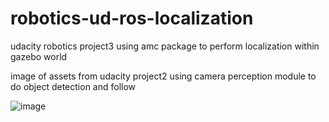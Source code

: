 # robotics-ud-ros-localization
udacity robotics project3 using amc package to perform localization within gazebo world

image of assets from udacity project2 using camera perception module to do object detection and follow

![image](https://user-images.githubusercontent.com/19736497/199104292-c1ff71d8-c222-4c4a-982b-1a7623fff0ac.png)
